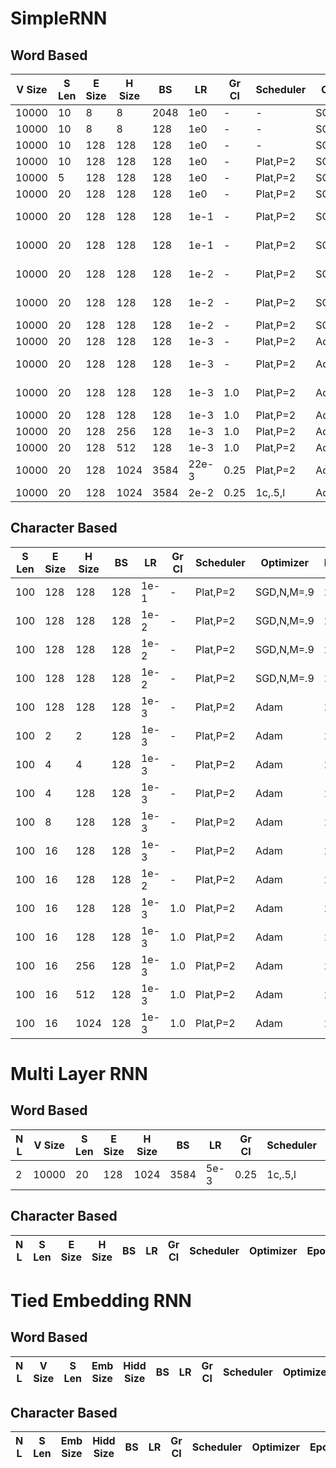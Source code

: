 # SimpleRNN

## Word Based
| V Size | S Len | E Size | H Size | BS  | LR    | Gr Cl | Scheduler | Optimizer | Epochs | Tr Acc | Va Acc | Tr CE   | Va CE   | Init     | NonLin |
| ------ | ----- | ------ | ------ | --- | ----- | ----- | --------- | --------- | ------ | ------ | ------ | ------- | ------- | -------- | ------ |
| 10000  | 10    | 8      | 8      | 2048| 1e0   | -     | -         | SGD,N,M=.9| 25     | 16.03  | 16.04  | 4.4626  | 4.4634  | -        | tanh   |
| 10000  | 10    | 8      | 8      | 128 | 1e0   | -     | -         | SGD,N,M=.9| 25     | 15.83  | 15.79  | 4.4577  | 4.4595  | -        | tanh   |
| 10000  | 10    | 128    | 128    | 128 | 1e0   | -     | -         | SGD,N,M=.9| 25     | 16.14  | 16.11  | 4.3888  | 4.3937  | -        | tanh   |
| 10000  | 10    | 128    | 128    | 128 | 1e0   | -     | Plat,P=2  | SGD,N,M=.9| 25     | 17.57  | 17.56  | 4.3140  | 4.3197  | -        | tanh   |
| 10000  | 5     | 128    | 128    | 128 | 1e0   | -     | Plat,P=2  | SGD,N,M=.9| 25     | 16.75  | 16.79  | 4.3655  | 4.3679  | -        | tanh   |
| 10000  | 20    | 128    | 128    | 128 | 1e0   | -     | Plat,P=2  | SGD,N,M=.9| 25     | 17.47  | 17.45  | 4.3218  | 4.3265  | -        | tanh   |
| 10000  | 20    | 128    | 128    | 128 | 1e-1  | -     | Plat,P=2  | SGD,N,M=.9| 25     | 17.79  | 17.74  | 4.3064  | 4.3106  | Xav Uni  | tanh   |
| 10000  | 20    | 128    | 128    | 128 | 1e-1  | -     | Plat,P=2  | SGD,N,M=.9| 25     | 18.03  | 18.00  | 4.2796  | 4.2851  | Xav Norm | tanh   |
| 10000  | 20    | 128    | 128    | 128 | 1e-2  | -     | Plat,P=2  | SGD,N,M=.9| 25     | 17.65  | 17.64  | 4.3156  | 4.3185  | Kai Uni  | relu   |
| 10000  | 20    | 128    | 128    | 128 | 1e-2  | -     | Plat,P=2  | SGD,N,M=.9| 25     | 17.37  | 17.36  | 4.3401  | 4.3418  | Kai Norm | relu   |
| 10000  | 20    | 128    | 128    | 128 | 1e-2  | -     | Plat,P=2  | SGD,N,M=.9| 25     | 17.07  | 17.06  | 4.3667  | 4.3686  | KN+ID    | relu   |
| 10000  | 20    | 128    | 128    | 128 | 1e-3  | -     | Plat,P=2  | Adam      | 25     | 18.84  | 18.81  | 4.2198  | 4.2285  | KN+ID    | relu   |
| 10000  | 20    | 128    | 128    | 128 | 1e-3  | -     | Plat,P=2  | Adam      | 25     | 18.70  | 18.65  | 4.2314  | 4.2404  | Xav Norm | tanh   |
| 10000  | 20    | 128    | 128    | 128 | 1e-3  | 1.0   | Plat,P=2  | Adam      | 25     | 18.40  | 18.39  | 4.2530  | 4.2502  | Xav Norm | tanh   |
| 10000  | 20    | 128    | 128    | 128 | 1e-3  | 1.0   | Plat,P=2  | Adam      | 25     | 18.83  | 18.78  | 4.2207  | 4.2289  | KN+ID    | relu   |
| 10000  | 20    | 128    | 256    | 128 | 1e-3  | 1.0   | Plat,P=2  | Adam      | 25     | 19.28  | 19.21  | 4.1871  | 4.2007  | KN+ID    | relu   |
| 10000  | 20    | 128    | 512    | 128 | 1e-3  | 1.0   | Plat,P=2  | Adam      | 25     | 19.93  | 19.68  | 4.1393  | 4.1678  | KN+ID    | relu   |
| 10000  | 20    | 128    | 1024   | 3584| 22e-3 | 0.25  | Plat,P=2  | Adam      | 25     | 18.26  | 18.26  | 2.2719  | 4.2668  | KN+ID    | relu   |
| 10000  | 20    | 128    | 1024   | 3584| 2e-2  | 0.25  | 1c,.5,l   | Adam      | 25     | 20.60  | 20.11  | 4.0896  | 4.1421  | KN+ID    | relu   |

## Character Based
| S Len | E Size | H Size | BS  | LR    | Gr Cl | Scheduler | Optimizer | Epochs | Tr Acc | Va Acc | Tr CE   | Va CE   | Init     | NonLin |
| ----- | ------ | ------ | --- | ----- | ----- | --------- | --------- | ------ | ------ | ------ | ------- | ------- | -------- | ------ |
| 100   | 128    | 128    | 128 | 1e-1  | -     | Plat,P=2  | SGD,N,M=.9| 25     | 54.02  | 54.01  | 1.5212  | 1.5216  | Xav Norm | tanh   |
| 100   | 128    | 128    | 128 | 1e-2  | -     | Plat,P=2  | SGD,N,M=.9| 25     | 49.94  | 49.94  | 1.6740  | 1.6742  | Kai Uni  | relu   |
| 100   | 128    | 128    | 128 | 1e-2  | -     | Plat,P=2  | SGD,N,M=.9| 25     | 51.41  | 51.39  | 1.6220  | 1.6220  | Kai Norm | relu   |
| 100   | 128    | 128    | 128 | 1e-2  | -     | Plat,P=2  | SGD,N,M=.9| 25     | 47.07  | 47.05  | 1.7677  | 1.7684  | KN+ID    | relu   |
| 100   | 128    | 128    | 128 | 1e-3  | -     | Plat,P=2  | Adam      | 25     | 54.39  | 54.37  | 1.5035  | 1.5040  | KN+ID    | relu   |
| 100   | 2      | 2      | 128 | 1e-3  | -     | Plat,P=2  | Adam      | 25     | 18.33  | 18.35  | 2.6696  | 2.6696  | KN+ID    | relu   |
| 100   | 4      | 4      | 128 | 1e-3  | -     | Plat,P=2  | Adam      | 25     | 27.25  | 27.23  | 2.4145  | 2.4154  | KN+ID    | relu   |
| 100   | 4      | 128    | 128 | 1e-3  | -     | Plat,P=2  | Adam      | 25     | 52.20  | 52.20  | 1.5887  | 1.5893  | KN+ID    | relu   |
| 100   | 8      | 128    | 128 | 1e-3  | -     | Plat,P=2  | Adam      | 25     | 53.70  | 53.68  | 1.5328  | 1.5331  | KN+ID    | relu   |
| 100   | 16     | 128    | 128 | 1e-3  | -     | Plat,P=2  | Adam      | 25     | 54.10  | 54.09  | 1.5142  | 1.5146  | KN+ID    | relu   |
| 100   | 16     | 128    | 128 | 1e-2  | -     | Plat,P=2  | Adam      | 25     | 34.61  | 34.61  | 2.1779  | 2.1779  | KN+ID    | relu   |
| 100   | 16     | 128    | 128 | 1e-3  | 1.0   | Plat,P=2  | Adam      | 25     | 54.08  | 54.04  | 1.5262  | 1.5267  | Xav Norm | tanh   |
| 100   | 16     | 128    | 128 | 1e-3  | 1.0   | Plat,P=2  | Adam      | 25     | 54.07  | 54.05  | 1.5163  | 1.5164  | KN+ID    | relu   |
| 100   | 16     | 256    | 128 | 1e-3  | 1.0   | Plat,P=2  | Adam      | 25     | 58.46  | 58.43  | 1.3445  | 1.3457  | KN+ID    | relu   |
| 100   | 16     | 512    | 128 | 1e-3  | 1.0   | Plat,P=2  | Adam      | 25     | 61.51  | 61.42  | 1.2286  | 1.2323  | KN+ID    | relu   |
| 100   | 16     | 1024   | 128 | 1e-3  | 1.0   | Plat,P=2  | Adam      | 25     | 63.92  | 63.71  | 1.1448  | 1.1536  | KN+ID    | relu   |


# Multi Layer RNN

## Word Based
| N L | V Size | S Len | E Size | H Size | BS  | LR    | Gr Cl | Scheduler | Optimizer | Epochs | Tr Acc | Va Acc | Tr CE   | Va CE   | Init     | NonLin |
| --- | ------ | ----- | ------ | ------ | --- | ----- | ----- | --------- | --------- | ------ | ------ | ------ | ------- | ------- | -------- | ------ |
| 2   | 10000  | 20    | 128    | 1024   | 3584| 5e-3  | 0.25  | 1c,.5,l   | Adam      | 25     | 22.70  | 20.46  | 3.9278  | 4.1366  | KN+ID    | relu   |

## Character Based
| N L | S Len | E Size | H Size | BS  | LR    | Gr Cl | Scheduler | Optimizer | Epochs | Tr Acc | Va Acc | Tr CE   | Va CE   | Init     | NonLin |
| --- | ----- | ------ | ------ | --- | ----- | ----- | --------- | --------- | ------ | ------ | ------ | ------- | ------- | -------- | ------ |


# Tied Embedding RNN

## Word Based
| N L | V Size | S Len | Emb Size | Hidd Size | BS  | LR    | Gr Cl | Scheduler | Optimizer | Epochs | Tr Acc | Va Acc | Tr CE   | Va CE   | Init     | NonLin |
| --- | ------ | ----- | -------- | --------- | --- | ----- | ----- | --------- | --------- | ------ | ------ | ------ | ------- | ------- | -------- | ------ |

## Character Based
| N L | S Len | Emb Size | Hidd Size | BS  | LR    | Gr Cl | Scheduler | Optimizer | Epochs | Tr Acc | Va Acc | Tr CE   | Va CE   | Init     | NonLin |
| --- | ----- | -------- | --------- | --- | ----- | ----- | --------- | --------- | ------ | ------ | ------ | ------- | ------- | -------- | ------ |

